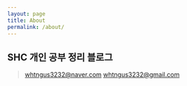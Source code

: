 ```yaml
---
layout: page
title: About
permalink: /about/
---
```


## SHC 개인 공부 정리 블로그

> whtngus3232@naver.com
> whtngus3232@gmail.com

